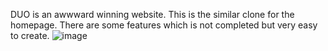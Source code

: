 DUO is an awwward winning website. This is the similar clone for the homepage. There are some features which is not completed but very easy to create.
![image](https://github.com/foreshubham/Website-using-GSAP-ScrollTrigger-and-Locomotive-JS/assets/130773338/8aecdd13-d552-42bd-ac2f-82f9cba5fff1)
